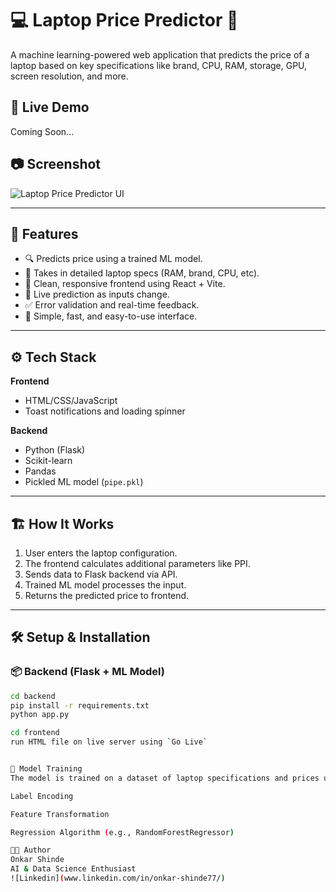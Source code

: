 # 💻 Laptop Price Predictor 🔮

A machine learning-powered web application that predicts the price of a laptop based on key specifications like brand, CPU, RAM, storage, GPU, screen resolution, and more.

## 🚀 Live Demo
Coming Soon...

## 📷 Screenshot
![Laptop Price Predictor UI](https://via.placeholder.com/800x400.png?text=Project+Screenshot)

---

## 🧠 Features

- 🔍 Predicts price using a trained ML model.
- 🧩 Takes in detailed laptop specs (RAM, brand, CPU, etc).
- 📱 Clean, responsive frontend using React + Vite.
- 🔁 Live prediction as inputs change.
- ✅ Error validation and real-time feedback.
- 🎯 Simple, fast, and easy-to-use interface.

---

## ⚙️ Tech Stack

**Frontend**
- HTML/CSS/JavaScript
- Toast notifications and loading spinner

**Backend**
- Python (Flask)
- Scikit-learn
- Pandas
- Pickled ML model (`pipe.pkl`)

---

## 🏗️ How It Works

1. User enters the laptop configuration.
2. The frontend calculates additional parameters like PPI.
3. Sends data to Flask backend via API.
4. Trained ML model processes the input.
5. Returns the predicted price to frontend.


---

## 🛠️ Setup & Installation

### 📦 Backend (Flask + ML Model)
```bash
cd backend
pip install -r requirements.txt
python app.py

cd frontend
run HTML file on live server using `Go Live`


🧪 Model Training
The model is trained on a dataset of laptop specifications and prices using a Pipeline with:

Label Encoding

Feature Transformation

Regression Algorithm (e.g., RandomForestRegressor)

🧑‍💻 Author
Onkar Shinde
AI & Data Science Enthusiast
![Linkedin](www.linkedin.com/in/onkar-shinde77/)
